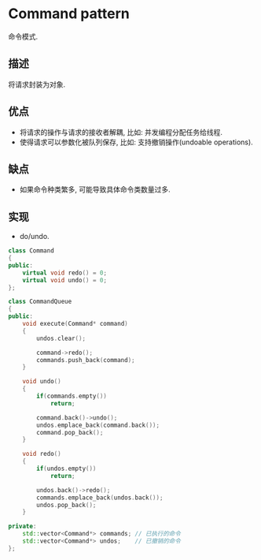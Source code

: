 # Command pattern

命令模式.

## 描述
将请求封装为对象.

## 优点
- 将请求的操作与请求的接收者解耦, 比如: 并发编程分配任务给线程.
- 使得请求可以参数化被队列保存, 比如: 支持撤销操作(undoable operations).

## 缺点
- 如果命令种类繁多, 可能导致具体命令类数量过多.

## 实现
- do/undo.
```cpp
class Command
{
public:
    virtual void redo() = 0;
    virtual void undo() = 0;
};

class CommandQueue
{
public:
    void execute(Command* command)
    {
        undos.clear();

        command->redo();
        commands.push_back(command);
    }

    void undo()
    {
        if(commands.empty())
            return;

        command.back()->undo();
        undos.emplace_back(command.back());
        command.pop_back();
    }

    void redo()
    {
        if(undos.empty())
            return;

        undos.back()->redo();
        commands.emplace_back(undos.back());
        undos.pop_back();
    }

private:
    std::vector<Command*> commands; // 已执行的命令
    std::vector<Command*> undos;    // 已撤销的命令
};
```